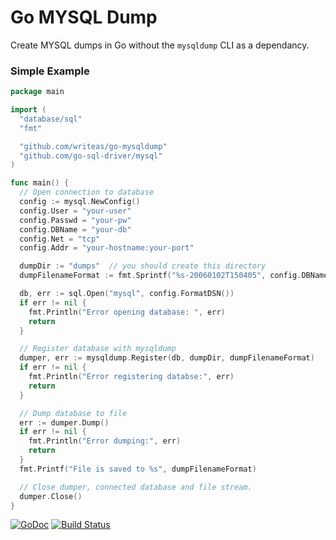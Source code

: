 # Go MYSQL Dump
Create MYSQL dumps in Go without the `mysqldump` CLI as a dependancy.

### Simple Example
```go
package main

import (
  "database/sql"
  "fmt"

  "github.com/writeas/go-mysqldump"
  "github.com/go-sql-driver/mysql"
)

func main() {
  // Open connection to database
  config := mysql.NewConfig()
  config.User = "your-user"
  config.Passwd = "your-pw"
  config.DBName = "your-db"
  config.Net = "tcp"
  config.Addr = "your-hostname:your-port"

  dumpDir := "dumps"  // you should create this directory
  dumpFilenameFormat := fmt.Sprintf("%s-20060102T150405", config.DBName)   // accepts time layout string and add .sql at the end of file

  db, err := sql.Open("mysql", config.FormatDSN())
  if err != nil {
    fmt.Println("Error opening database: ", err)
    return
  }

  // Register database with mysqldump
  dumper, err := mysqldump.Register(db, dumpDir, dumpFilenameFormat)
  if err != nil {
    fmt.Println("Error registering databse:", err)
    return
  }

  // Dump database to file
  err := dumper.Dump()
  if err != nil {
    fmt.Println("Error dumping:", err)
    return
  }
  fmt.Printf("File is saved to %s", dumpFilenameFormat)

  // Close dumper, connected database and file stream.
  dumper.Close()
}
```

[![GoDoc](https://godoc.org/github.com/writeas/go-mysqldump?status.svg)](https://godoc.org/github.com/writeas/go-mysqldump)
[![Build Status](https://travis-ci.org/writeas/go-mysqldump.svg?branch=master)](https://travis-ci.org/writeas/go-mysqldump)
